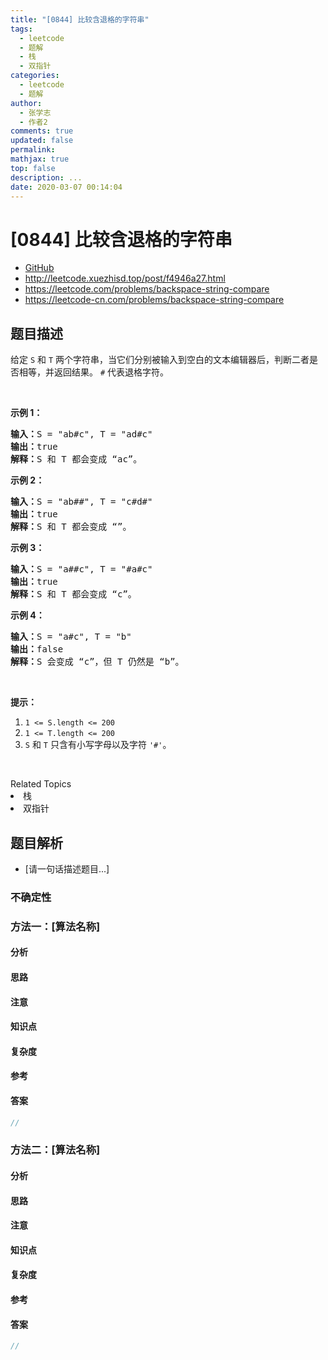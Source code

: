 ```yaml
---
title: "[0844] 比较含退格的字符串"
tags:
  - leetcode
  - 题解
  - 栈
  - 双指针
categories:
  - leetcode
  - 题解
author:
  - 张学志
  - 作者2
comments: true
updated: false
permalink:
mathjax: true
top: false
description: ...
date: 2020-03-07 00:14:04
---
```



# [0844] 比较含退格的字符串
* [GitHub](https://github.com/algoboy101/LeetCodeCrowdsource/tree/master/_posts/QA/%5B0844%5D%20%E6%AF%94%E8%BE%83%E5%90%AB%E9%80%80%E6%A0%BC%E7%9A%84%E5%AD%97%E7%AC%A6%E4%B8%B2.md)
* http://leetcode.xuezhisd.top/post/f4946a27.html
* https://leetcode.com/problems/backspace-string-compare
* https://leetcode-cn.com/problems/backspace-string-compare


## 题目描述

<p>给定 <code>S</code> 和 <code>T</code> 两个字符串，当它们分别被输入到空白的文本编辑器后，判断二者是否相等，并返回结果。 <code>#</code> 代表退格字符。</p>

<p>&nbsp;</p>

<p><strong>示例 1：</strong></p>

<pre><strong>输入：</strong>S = &quot;ab#c&quot;, T = &quot;ad#c&quot;
<strong>输出：</strong>true
<strong>解释：</strong>S 和 T 都会变成 &ldquo;ac&rdquo;。
</pre>

<p><strong>示例 2：</strong></p>

<pre><strong>输入：</strong>S = &quot;ab##&quot;, T = &quot;c#d#&quot;
<strong>输出：</strong>true
<strong>解释：</strong>S 和 T 都会变成 &ldquo;&rdquo;。
</pre>

<p><strong>示例 3：</strong></p>

<pre><strong>输入：</strong>S = &quot;a##c&quot;, T = &quot;#a#c&quot;
<strong>输出：</strong>true
<strong>解释：</strong>S 和 T 都会变成 &ldquo;c&rdquo;。
</pre>

<p><strong>示例 4：</strong></p>

<pre><strong>输入：</strong>S = &quot;a#c&quot;, T = &quot;b&quot;
<strong>输出：</strong>false
<strong>解释：</strong>S 会变成 &ldquo;c&rdquo;，但 T 仍然是 &ldquo;b&rdquo;。</pre>

<p>&nbsp;</p>

<p><strong>提示：</strong></p>

<ol>
	<li><code>1 &lt;= S.length &lt;= 200</code></li>
	<li><code>1 &lt;= T.length &lt;= 200</code></li>
	<li><code>S</code> 和 <code>T</code> 只含有小写字母以及字符 <code>&#39;#&#39;</code>。</li>
</ol>

<p>&nbsp;</p>
<div><div>Related Topics</div><div><li>栈</li><li>双指针</li></div></div>


## 题目解析
* [请一句话描述题目...]

### 不确定性


### 方法一：[算法名称]

#### 分析

#### 思路

#### 注意

#### 知识点

#### 复杂度

#### 参考

#### 答案

```cpp
//
```


### 方法二：[算法名称]

#### 分析

#### 思路

#### 注意

#### 知识点

#### 复杂度

#### 参考

#### 答案

```cpp
//
```


